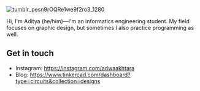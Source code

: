 <p align="center">
 
 ![tumblr_pesn9rOQRe1we9f2ro3_1280](https://user-images.githubusercontent.com/61954842/103282802-74d1ce00-4a09-11eb-94aa-bbfadad20496.gif)
 
</p>
Hi, I'm Aditya (he/him)—I'm an informatics engineering student. My field focuses on graphic design, but sometimes I also practice programming as well.

## Get in touch
- Instagram: https://instagram.com/adwaakhtara
- Blog: https://www.tinkercad.com/dashboard?type=circuits&collection=designs
